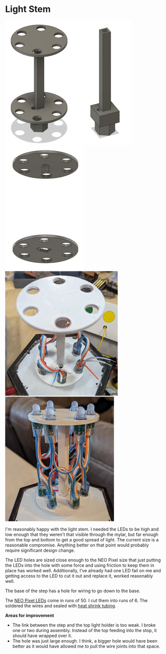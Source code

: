 # Light Stem

<img src="/docs/images/LightStem_Design.JPG" height="400"> <img src="/docs/images/Stem_Only.JPG" height="400"> <img src="/docs/images/Light_Holders.jpg" height="400">
<img src="/docs/images/Lights_Partialy_Wired.JPG" height="400"> <img src="/docs/images/Lights_Fully_Wired.JPG" height="400"> 

I'm reasonably happy with the light stem. I needed the LEDs to be high and low enough that they weren't that visible through the mylar, but far enough from the top and bottom to get a good spread of light. The current size is a reasonable compromise.  Anything better on that point would probably require significant design change.

The LED holes are sized close enough to the NEO Pixel size that just putting the LEDs into the hole with some force and using friction to keep them in place has worked well. Additionally, I've already had one LED fail on me and getting access to the LED to cut it out and replace it, worked reasonably well.

The base of the step has a hole for wiring to go down to the base.

The [NEO Pixel LEDs](https://www.amazon.com/gp/product/B01AG923GI) come in runs of 50. I cut them into runs of 6. The soldered the wires and sealed with [heat shrink tubing](https://www.amazon.com/gp/product/B0B38PGS1Y/).

**Areas for improvement**
- The link between the step and the top light holder is too weak. I broke one or two during assembly. Instead of the top feeding into the stop, it should have wrapped over it.
- The hole was just large enough. I think, a bigger hole would have been better as it would have allowed me to pull the wire joints into that space.